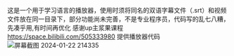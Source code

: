 这是一个用于学习语言的播放器，使用时须将同名的双语字幕文件（.srt）和视频文件放在同一目录下，部分功能尚未完善，不是专业程序员，代码写的乱七八糟，先凑乎用,有时间再优化
感谢up主浆果课程 https://space.bilibili.com/505333980 提供播放器代码
![屏幕截图 2024-01-22 214335](https://github.com/MCOMEBACK/-/assets/63137970/9939920b-59b8-4cea-b85c-c1acd661e1e2)

